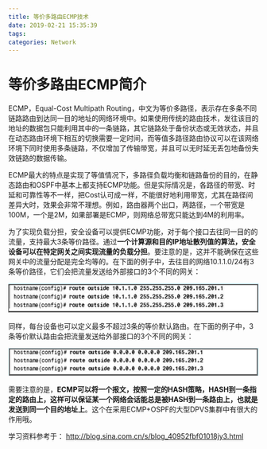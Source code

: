 ```yaml
---
title: 等价多路由ECMP技术
date: 2019-02-21 15:35:39
tags:
categories: Network
---
```


# 等价多路由ECMP简介

ECMP，Equal-Cost Multipath Routing，中文为等价多路径，表示存在多条不同链路路由到达同一目的地址的网络环境中。如果使用传统的路由技术，发往该目的地址的数据包只能利用其中的一条链路，其它链路处于备份状态或无效状态，并且在动态路由环境下相互的切换需要一定时间，而等值多路径路由协议可以在该网络环境下同时使用多条链路，不仅增加了传输带宽，并且可以无时延无丢包地备份失效链路的数据传输。

ECMP最大的特点是实现了等值情况下，多路径负载均衡和链路备份的目的，在静态路由和OSPF中基本上都支持ECMP功能。但是实际情况是，各路径的带宽、时延和可靠性等不一样，把Cost认可成一样，不能很好地利用带宽，尤其在路径间差异大时，效果会非常不理想。例如，路由器两个出口，两路径，一个带宽是100M，一个是2M，如果部署是ECMP，则网络总带宽只能达到4M的利用率。

为了实现负载分担，安全设备可以提供ECMP功能，对于每个接口去往同一目的的流量，支持最大3条等价路径。通过**一个计算源和目的IP地址散列值的算法，安全设备可以在特定网关之间实现流量的负载分担**。要注意的是，这并不能确保在这些网关中的流量分配是完全均等的。在下面的例子中，去往目的网络10.1.1.0/24有3条等价路径，它们会把流量发送给外部接口的3个不同的网关：

![](/images/network_ecmp_1_1.png)

同样，每台设备也可以定义最多不超过3条的等价默认路由。在下面的例子中，3条等价默认路由会把流量发送给外部接口的3个不同的网关：

![](/images/network_ecmp_1_2.png)

需要注意的是，**ECMP可以将一个报文，按照一定的HASH策略，HASH到一条指定的路由上，这样可以保证某一个网络会话能总是被HASH到一条路由上，也就是发送到同一个目的地址上**。这个在采用ECMP+OSPF的大型DPVS集群中有很大的作用哦。

学习资料参考于：
http://blog.sina.com.cn/s/blog_40952fbf01018jy3.html
